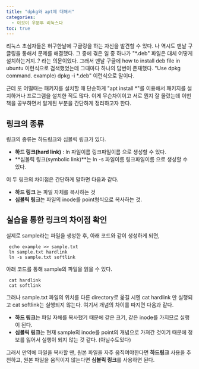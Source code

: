 ```yaml
---
title: "dpkg와 apt에 대해서"
categories:
  - 이것이 우분투 리눅스다
toc: true
---
```

  
리눅스 초심자들은 허구한날에 구글링을 하는 자신을 발견할 수 있다. 나 역시도 맨날 구글링을 통해서 문제를 해결했다. 그 중에 겪은 일 중 하나가 "*.deb" 파일은 대체 어떻게 설치하는거지..? 라는 의문이었다. 그래서 맨날 구글에 how to install deb file in ubuntu 이런식으로 검색했었는데 그때마다 하나의 답변이 존재했다. "Use dpkg command. example) dpkg -i *.deb" 이런식으로 말이다.

근데 또 어떨때는 패키지를 설치할 때 단순하게 "apt install *"를 이용해서 패키지를 설치하거나 프로그램을 설치한 적도 많다. 이게 무슨차이이고 서로 뭔지 잘 몰랐는데 이번 책을 공부하면서 알게된 부분을 간단하게 정리하고자 한다.

## 링크의 종류

링크의 종류는 하드링크와 심볼릭 링크가 있다.   
* **하드 링크(hard link)** : ln 파일이름 링크파일이름 으로 생성할 수 있다.
* **심볼릭 링크(symbolic link)**는 ln -s 파일이름 링크파일이름 으로 생성할 수 있다.

이 두 링크의 차이점은 간단하게 말하면 다음과 같다.
* **하드 링크** 는 파일 자체를 복사하는 것
* **심볼릭 링크**는 파일의 inode를 point형식으로 복사하는 것.

## 실습을 통한 링크의 차이점 확인

실제로 sample라는 파일을 생성한 후, 아래 코드와 같이 생성하게 되면,  

 ```vim
  echo example >> sample.txt
  ln sample.txt hardlink
  ln -s sample.txt softlink 
 ```

아래 코드를 통해 sample의 파일을 읽을 수 있다.


 ```vim
  cat hardlink
  cat softlink
 ```

그러나 sample.txt 파일의 위치를 다른 directory로 옮길 시엔 cat hardlink 만 실행되고 cat softlink는 실행되지 않는다. 여기서 개념의 차이를 따지면 다음과 같다.

* **하드 링크**는 파일 자체를 복사했기 때문에 같은 크기, 같은 inode를 가지므로 실행이 된다.
* **심볼릭 링크**는 현재 sample의 inode를 point의 개념으로 가져간 것이기 때문에 정보를 잃어서 실행이 되지 않는 것 같다. (아닐수도있다)

그래서 만약에 파일을 복사할 땐, 원본 파일을 자주 움직여야한다면 **하드링크** 사용을 추천하고, 원본 파일을 움직이지 않는다면 **심볼릭 링크**를 사용하면 된다.
